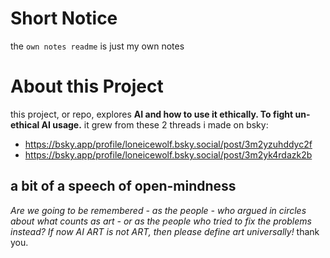 # Short Notice
the `own notes readme` is just my own notes

# About this Project 
this project, or repo, explores **AI and how to use it ethically. To fight un-ethical AI usage.**
it grew from these 2 threads i made on bsky:
- https://bsky.app/profile/loneicewolf.bsky.social/post/3m2yzuhddyc2f
- https://bsky.app/profile/loneicewolf.bsky.social/post/3m2yk4rdazk2b

## a bit of a speech of open-mindness

*Are we going to be remembered - as the people - who argued in circles about what counts as art - or as the people who tried to fix the problems instead?*
*If now AI ART is not ART, then please define art universally!*
thank you.
